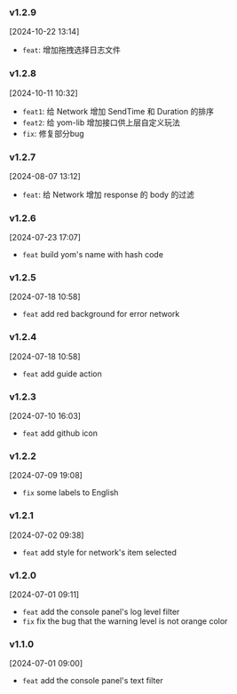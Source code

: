 ### v1.2.9
[2024-10-22 13:14]
- `feat`: 增加拖拽选择日志文件

### v1.2.8
[2024-10-11 10:32]
- `feat1`: 给 Network 增加 SendTime 和 Duration 的排序
- `feat2`: 给 yom-lib 增加接口供上层自定义玩法
- `fix`: 修复部分bug

### v1.2.7
[2024-08-07 13:12]
- `feat`: 给 Network 增加 response 的 body 的过滤 

### v1.2.6

[2024-07-23 17:07]
- `feat` build yom's name with hash code

### v1.2.5

[2024-07-18 10:58]
- `feat` add red background for error network

### v1.2.4

[2024-07-18 10:58]
- `feat` add guide action 

### v1.2.3

[2024-07-10 16:03]
- `feat` add github icon 

### v1.2.2

[2024-07-09 19:08]
- `fix` some labels to English 

### v1.2.1

[2024-07-02 09:38]
- `feat` add style for network's item selected

### v1.2.0

[2024-07-01 09:11]
- `feat` add the console panel's log level filter
- `fix` fix the bug that the warning level is not orange color

### v1.1.0

[2024-07-01 09:00]
- `feat` add the console panel's text filter
